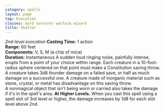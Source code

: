 ```yaml
---
category: spells
layout: page
tag: Evocation
classes: bard sorcerer warlock wizard
title: Shatter
---
```


_2nd-level evocation_ **Casting Time:** 1 action    
**Range:** 60 feet    
**Components:** V, S, M (a chip of mica)    
**Duration:** Instantaneous A sudden loud ringing noise, painfully intense, erupts from a point of your choice within range. Each creature in a 10-foot-radius sphere centered on that point must make a Constitution saving throw. A creature takes 3d8 thunder damage on a failed save, or half as much damage on a successful one. A creature made of inorganic material such as stone, crystal, or metal has disadvantage on this saving throw.    
A nonmagical object that isn't being worn or carried also takes the damage if it's in the spell's area. **At Higher Levels.** When you cast this spell using a spell slot of 3rd level or higher, the damage increases by 1d8 for each slot level above 2nd. 
